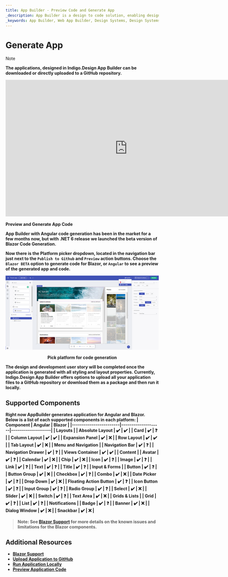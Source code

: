 ```yaml
---
title: App Builder - Preview Code and Generate App
_description: App Builder is a design to code solution, enabling design and development teams to quickly and easily design and build real web applications.
_keywords: App Builder, Web App Builder, Design Systems, Design Systems UX, UI kit, Sketch, Ignite UI for Angular, Sketch to Angular, Angular, Angular Design System, Export code from Sketch, Design Kits for Angular, Sketch UI kits
---
```

# Generate App

> [!NOTE]
><b>The applications, designed in Indigo.Design App Builder can be downloaded or directly uploaded to a GitHub repository. 

<section class="video-container">
    <div>
        <div class="video-container__item">
            <iframe width="800" height="450" src="https://www.youtube.com/embed/zxT-nIXKn7I" frameborder="0" allowfullscreen></iframe>
        </div>
        <p>Preview and Generate App Code</p>
    </div>
</section>

App Builder with Angular code generation has been in the market for a few months now, but with .NET 6 release we launched the beta version of Blazor Code Generation.

Now there is the Platform picker dropdown, located in the navigation bar just next to the `Publish to Github` and `Preview` action buttons. Choose the `Blazor BETA` option to generate code for Blazor, or `Angular` to see a preview of the generated app and code.

<img class="responsive-img" src="../images/generate-code.png" />
<p style="text-align:center;">Pick platform for code generation</p>

The design and development user story will be completed once the application is generated with all styling and layout properties. Currently, Indigo.Design App Builder offers options to upload all your application files to a GitHub repository or download them as a package and then run it locally.

## Supported Components

Right now AppBuilder generates application for Angular and Blazor. Below is a list of each supported components in each platform:
| Component              | Angular            | Blazor             |
|------------------------|--------------------|--------------------|
| **Layouts**                                                      |
| Absolute Layout        | :heavy_check_mark: | :heavy_check_mark: |
| Card                   | :heavy_check_mark: | :question:         |
| Column Layout          | :heavy_check_mark: | :heavy_check_mark: |
| Expansion Panel        | :heavy_check_mark: | :x:                |
| Row Layout             | :heavy_check_mark: | :heavy_check_mark: |
| Tab Layout             | :heavy_check_mark: | :x:                |
| **Menu and Navigation**                                          |
| Navigation Bar         | :heavy_check_mark: | :question:         |
| Navigation Drawer      | :heavy_check_mark: | :question:         |
| Views Container        | :heavy_check_mark: | :heavy_check_mark: |
| **Content**                                                      |
| Avatar                 | :heavy_check_mark: | :question:         |
| Calendar               | :heavy_check_mark: | :x:                |
| Chip                   | :heavy_check_mark: | :x:                |
| Icon                   | :heavy_check_mark: | :question:         |
| Image                  | :heavy_check_mark: | :question:         |
| Link                   | :heavy_check_mark: | :question:         |
| Text                   | :heavy_check_mark: | :question:         |
| Title                  | :heavy_check_mark: | :question:         |
| **Input & Forms**                                                |
| Button                 | :heavy_check_mark: | :question:         |
| Button Group           | :heavy_check_mark: | :x:                |
| Checkbox               | :heavy_check_mark: | :question:         |
| Combo                  | :heavy_check_mark: | :x:                |
| Date Picker            | :heavy_check_mark: | :question:         |
| Drop Down              | :heavy_check_mark: | :x:                |
| Floating Action Button | :heavy_check_mark: | :question:         |
| Icon Button            | :heavy_check_mark: | :question:         |
| Input Group            | :heavy_check_mark: | :question:         |
| Radio Group            | :heavy_check_mark: | :question:         |
| Select                 | :heavy_check_mark: | :x:                |
| Slider                 | :heavy_check_mark: | :x:                |
| Switch                 | :heavy_check_mark: | :question:         |
| Text Area              | :heavy_check_mark: | :x:                |
| **Grids & Lists**                                                |
| Grid                   | :heavy_check_mark: | :question:         |
| List                   | :heavy_check_mark: | :question:         |
| **Notifications**                                                |
| Badge                  | :heavy_check_mark: | :question:         |
| Banner                 | :heavy_check_mark: | :x:                |
| Dialog Window          | :heavy_check_mark: | :x:                |
| Snackbar               | :heavy_check_mark: | :x:                |

> Note: See [Blazor Support](../blazor-support.md#known-issues-and-limitations) for more details on the known issues and limitations for the Blazor components.

## Additional Resources

<div class="divider--half"></div>

* [Blazor Support](../blazor-support.md)
* [Upload Application to GitHub](upload-application-to-github.md)
* [Run Application Locally](run-application-locally.md)
* [Preview Application Code](../preview-code.md)
